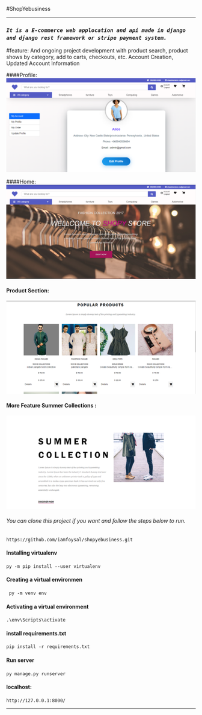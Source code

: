 #ShopYebusiness
****
### **_`It is a E-commerce web applocation and api made in django and django rest framework or stripe payment system.`_**

#feature:
 And ongoing project development with product search, product shows by category, add to carts, checkouts, etc.
Account Creation, Updated Account Information

####Profile: 
![](./logini..png)

####Home: 
![](./Screenshot_1.png)

#### Product Section: 
![](./Screenshot_2.png)

#### More Feature Summer Collections :
![](./Screenshot_3.png)

###### You can clone this project if you want and follow the steps below to run.
    https://github.com/iamfoysal/shopyebusiness.git

#### Installing virtualenv

    py -m pip install --user virtualenv 

#### Creating a virtual environmen
     py -m venv env 

#### Activating a virtual environment
    .\env\Scripts\activate 
 
####  install requirements.txt
    pip install -r requirements.txt 

####  Run server
    py manage.py runserver 


#### localhost: 
    http://127.0.0.1:8000/
****

